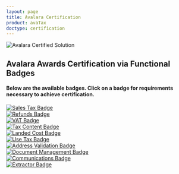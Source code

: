 ```yaml
---
layout: page
title: Avalara Certification
product: avaTax
doctype: certification
---
```

 <div class="row padding-top">
    <div class="col-sm-2">
      <img src="/public/images/devdot/badges/GENERIC.svg" class="img-responsive" alt="Avalara Certified Solution">
    </div>
    <div class="col-sm-10 padding-top">
      <h2>Avalara Awards Certification via Functional Badges</h2>
      <h4>Below are the available badges. Click on a badge for requirements necessary to achieve certification.</h4>
		 <div class="row">
		    <div class="col-sm-2">
		      <a href="sales-tax-badge"><img src="/public/images/devdot/badges/SalesTax.png" class="img-responsive" alt="Sales Tax Badge"></a>
		    </div>
		     <div class="col-sm-2">
		      <a href="refunds-credit-memos-badge"><img src="/public/images/devdot/badges/Refunds.png" class="img-responsive" alt="Refunds Badge"></a>
		    </div>
		    <div class="col-sm-2">
		      <a href="VAT-badge"><img src="/public/images/devdot/badges/VAT.SVG" class="img-responsive" alt="VAT Badge"></a>
		    </div>
		    <div class="col-sm-2">
		       <a href="tax-content-badge"><img src="/public/images/devdot/badges/taxcontent.svg" class="img-responsive" alt="Tax Content Badge"></a>
		    </div>
		 </div>
		 <div class="row">
		    <div class="col-sm-2">
		       <a href="customs-duty-and-import-tax-badge"><img src="/public/images/devdot/badges/CustomsDutyImportTax.png" class="img-responsive" alt="Landed Cost Badge"></a>
		    </div>
		    <div class="col-sm-2">
		       <a href="use-tax-badge"><img src="/public/images/devdot/badges/UseTax.png" class="img-responsive" alt="Use Tax Badge"></a>
		    </div>
		    <div class="col-sm-2">
		       <a href="address-validation-badge"><img src="/public/images/devdot/badges/AddressValidation.png" class="img-responsive" alt="Address Validation Badge"></a>
		    </div>
		    <div class="col-sm-2">
		       <a href="document-management-badge"><img src="/public/images/devdot/badges/DocumentManagement.png" class="img-responsive" alt="Document Management Badge"></a>
		    </div>
		  </div>
		<div class="row padding-bottom">
		    <div class="col-sm-2">
		      <a href="communication-badge"><img src="/public/images/devdot/badges/Comms.png" class="img-responsive" alt="Communications Badge"></a>
		    </div>
			 <div class="col-sm-2">
		      <a href="extracter-badge"><img src="/public/images/devdot/badges/Extractor.png" class="img-responsive" alt="Extractor Badge"></a>
		    </div>
		</div>
     </div>
 </div>


